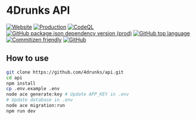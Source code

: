 # 4Drunks API

[![Website](https://img.shields.io/website?url=https%3A%2F%2Ffordrunks.herokuapp.com%2F)](https://fordrunks.herokuapp.com/)
[![Production](https://github.com/4drunks/api/actions/workflows/production-push.yml/badge.svg)](https://github.com/4drunks/api/actions/workflows/production-push.yml)
[![CodeQL](https://github.com/4drunks/api/actions/workflows/codeql-analysis.yml/badge.svg)](https://github.com/4drunks/api/actions/workflows/codeql-analysis.yml)
[![GitHub package.json dependency version (prod)](https://img.shields.io/github/package-json/dependency-version/4drunks/api/@adonisjs/core)](https://adonisjs.com/)
[![GitHub top language](https://img.shields.io/github/languages/top/4drunks/api)](https://github.com/4drunks/api/search?l=typescript)
[![Commitizen friendly](https://img.shields.io/badge/commitizen-friendly-brightgreen.svg)](http://commitizen.github.io/cz-cli/)
[![GitHub](https://img.shields.io/github/license/4drunks/api)](https://github.com/4drunks/api/blob/prod/LICENSE)

## How to use

```sh
git clone https://github.com/4drunks/api.git
cd api
npm install
cp .env.example .env
node ace generate:key # Update APP_KEY in .env
# Update database in .env
node ace migration:run
npm run dev
```
